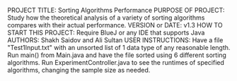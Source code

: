 PROJECT TITLE: Sorting Algorithms Performance
PURPOSE OF PROJECT: Study how the theoretical analysis of a variety of sorting algorithms compares
with their actual performance.
VERSION or DATE: v1.3
HOW TO START THIS PROJECT: Require BlueJ or any IDE that supports Java
AUTHORS: Shakh Saidov and Ali Sultan
USER INSTRUCTIONS: 
Have a file "Test1Input.txt" with an unsorted list of 1 data type of any reasonable length. 
Run main() from Main.java and have the file sorted using 6 different sorting algorithms.
Run ExperimentController.java to see the runtimes of specified algorithms, changing the sample size as needed.
